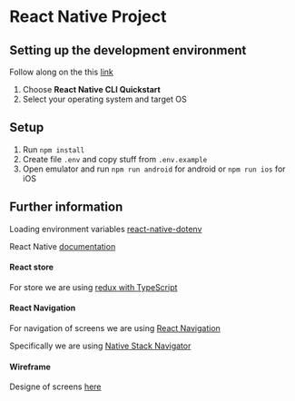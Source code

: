 # React Native Project

## Setting up the development environment

Follow along on the this [link](https://reactnative.dev/docs/environment-setup)

1. Choose **React Native CLI Quickstart**
2. Select your operating system and target OS

## Setup

1. Run `npm install`
2. Create file `.env` and copy stuff from `.env.example`
3. Open emulator and run `npm run android` for android or `npm run ios` for iOS

## Further information

Loading environment variables [react-native-dotenv](https://www.npmjs.com/package/react-native-dotenv)

React Native [documentation](https://reactnative.dev/)

#### React store

For store we are using [redux with TypeScript](https://redux.js.org/usage/usage-with-typescript)

#### React Navigation

For navigation of screens we are using [React Navigation](https://reactnavigation.org/docs/getting-started/)

Specifically we are using [Native Stack Navigator](https://reactnavigation.org/docs/native-stack-navigator/)

#### Wireframe

Designe of screens [here](https://www.figma.com/file/HNEPUxCzjilcApUuSZhSc2/Untitled?node-id=0-1)
